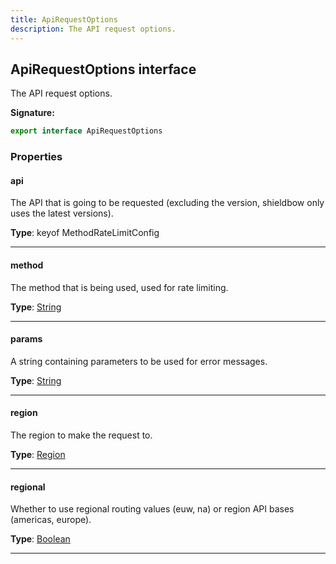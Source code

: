 ```yaml
---
title: ApiRequestOptions
description: The API request options.
---
```


## ApiRequestOptions interface

The API request options.

**Signature:**

```ts
export interface ApiRequestOptions 
```

### Properties

#### api

The API that is going to be requested (excluding the version, shieldbow only uses the latest versions).



**Type**: keyof MethodRateLimitConfig

---

#### method

The method that is being used, used for rate limiting.



**Type**: [String](https://developer.mozilla.org/en-US/docs/Web/JavaScript/Reference/Global_Objects/String)

---

#### params

A string containing parameters to be used for error messages.



**Type**: [String](https://developer.mozilla.org/en-US/docs/Web/JavaScript/Reference/Global_Objects/String)

---

#### region

The region to make the request to.



**Type**: [Region](/api/region)

---

#### regional

Whether to use regional routing values (euw, na) or region API bases (americas, europe).



**Type**: [Boolean](https://developer.mozilla.org/en-US/docs/Web/JavaScript/Reference/Global_Objects/Boolean)

---

